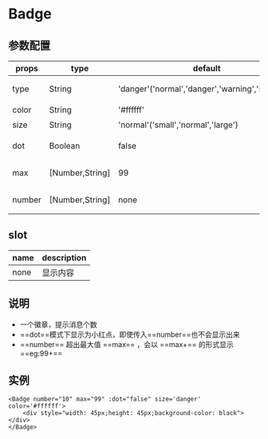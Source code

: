 # Badge

## 参数配置


props|type|default|destiption
---|---| ---|---
type|String|'danger'('normal','danger','warning','success')|组件主题颜色
color|String|'#ffffff'|字体颜色
size|String|'normal'('small','normal','large')|组件大小
dot|Boolean|false|是否以红点展示
max|[Number,String]|99|显示的最大值
number|[Number,String]|none|显示的数字

## slot

name | description
---|---
none | 显示内容







## 说明

- 一个徽章，提示消息个数
- ==dot==模式下显示为小红点，即使传入==number==也不会显示出来
- ==number== 超出最大值 ==max== ，会以 ==max+== 的形式显示 ==eg:99+==






## 实例
```
<Badge number="10" max="99" :dot="false" size='danger' color='#ffffff'>
    <div style="width: 45px;height: 45px;background-color: black"></div>
</Badge>


```

